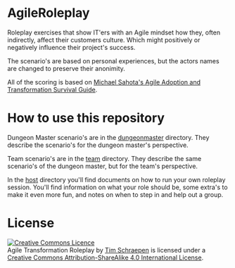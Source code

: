 AgileRoleplay
=============

Roleplay exercises that show IT'ers with an Agile mindset how they, often indirectly, affect their customers culture. Which might positively or negatively influence their project's success.

The scenario's are based on personal experiences, but the actors names are changed to preserve their anonimity.

All of the scoring is based on [Michael Sahota's Agile Adoption and Transformation Survival Guide](http://www.infoq.com/minibooks/agile-adoption-transformation).

# How to use this repository

Dungeon Master scenario's are in the [dungeonmaster](/dungeonmaster) directory. They describe the scenario's for the dungeon master's perspective.

Team scenario's are in the [team](/team) directory. They describe the same scenario's of the dungeon master, but for the team's perspective.

In the [host](/host) directory you'll find documents on how to run your own roleplay session. You'll find information on what your role should be, some extra's to make it even more fun, and notes on when to step in and help out a group.

# License
<a rel="license" href="http://creativecommons.org/licenses/by-sa/4.0/"><img alt="Creative Commons Licence" style="border-width:0" src="http://i.creativecommons.org/l/by-sa/4.0/88x31.png" /></a><br /><span xmlns:dct="http://purl.org/dc/terms/" property="dct:title">Agile Transformation Roleplay</span> by <a xmlns:cc="http://creativecommons.org/ns#" href="http://github.com/Sch3lp/AgileRoleplay" property="cc:attributionName" rel="cc:attributionURL">Tim Schraepen</a> is licensed under a <a rel="license" href="http://creativecommons.org/licenses/by-sa/4.0/">Creative Commons Attribution-ShareAlike 4.0 International License</a>.
